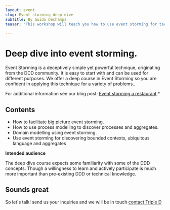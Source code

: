 ```yaml
---
layout: event
slug: Event storming deep dive
subTitle: By Guido Dechamps
teaser: "This workshop will teach you how to use event storming for tackling different problems. Including how to design your software."

---
```


# Deep dive into event storming.

Event Storming is a deceptively simple yet powerful technique, originating from the DDD community. It is easy to start with and can be used for different purposes. We offer a deep course in Event Storming so you are confident in applying this technique for a variety of problems.. 

For additional information see our blog post: [Event storming a restaurant](../09/04/2019/event-storming-a-restaurant/).*

## Contents
+ How to facilitate big picture event storming.
+ How to use process modelling to discover processes and aggregates.
+ Domain modelling using event storming.
+ Use event storming for discovering bounded contexts, ubiquitous language and aggregates

**Intended audience**

The deep dive course expects some familiarity with some of the DDD concepts. Though a willingness to learn and actively participate is much more important than pre-existing DDD or technical knowledge.

## Sounds great

So let's talk! send us your inquiries and we will be in touch 
[contact Triple D](/contact/)

